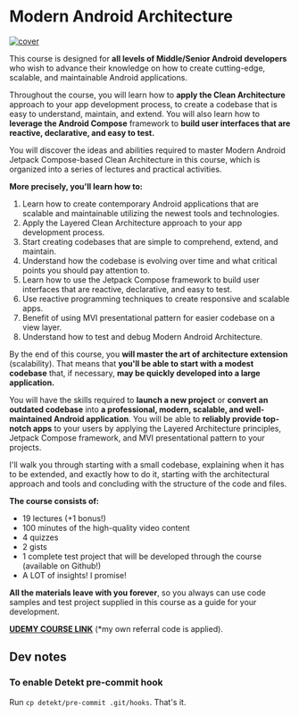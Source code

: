 # Modern Android Architecture

[![cover](https://user-images.githubusercontent.com/2372414/233195750-2a00152d-7a69-4ada-9dbc-646464f63a8b.png)](https://www.udemy.com/course/modern-android-architecture/?referralCode=AA60BFC9B867AD172067)

This course is designed for **all levels of Middle/Senior Android developers** who wish to advance their knowledge on how to create cutting-edge, scalable, and maintainable Android applications.

Throughout the course, you will learn how to **apply the Clean Architecture** approach to your app development process, to create a codebase that is easy to understand, maintain, and extend. You will also learn how to **leverage the Android Compose** framework to **build user interfaces that are reactive, declarative, and easy to test.**

You will discover the ideas and abilities required to master Modern Android Jetpack Compose-based Clean Architecture in this course, which is organized into a series of lectures and practical activities.

**More precisely, you'll learn how to:**
1. Learn how to create contemporary Android applications that are scalable and maintainable utilizing the newest tools and technologies.
2. Apply the Layered Clean Architecture approach to your app development process.
3. Start creating codebases that are simple to comprehend, extend, and maintain.
4. Understand how the codebase is evolving over time and what critical points you should pay attention to.
5. Learn how to use the Jetpack Compose framework to build user interfaces that are reactive, declarative, and easy to test.
6. Use reactive programming techniques to create responsive and scalable apps.
7. Benefit of using MVI presentational pattern for easier codebase on a view layer.
8. Understand how to test and debug Modern Android Architecture.

By the end of this course, you **will master the art of architecture extension** (scalability). That means that **you'll be able to start with a modest codebase** that, if necessary, **may be quickly developed into a large application.**

You will have the skills required to **launch a new project** or **convert an outdated codebase** into **a professional, modern, scalable, and well-maintained Android application**. You will be able to **reliably provide top-notch apps** to your users by applying the Layered Architecture principles, Jetpack Compose framework, and MVI presentational pattern to your projects.

I'll walk you through starting with a small codebase, explaining when it has to be extended, and exactly how to do it, starting with the architectural approach and tools and concluding with the structure of the code and files.

**The course consists of:**
- 19 lectures (+1 bonus!)
- 100 minutes of the high-quality video content
- 4 quizzes
- 2 gists
- 1 complete test project that will be developed through the course (available on Github!)
- A LOT of insights! I promise!

**All the materials leave with you forever**, so you always can use code samples and test project supplied in this course as a guide for your development.

**[UDEMY COURSE LINK](https://www.udemy.com/course/modern-android-architecture/?referralCode=AA60BFC9B867AD172067)** (*my own referral code is applied).

## Dev notes
### To enable Detekt pre-commit hook
Run `cp detekt/pre-commit .git/hooks`. That's it.
